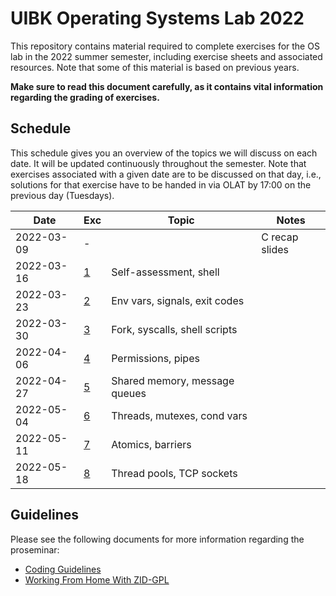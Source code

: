 # UIBK Operating Systems Lab 2022

This repository contains material required to complete exercises for the OS lab in the 2022 summer semester, including exercise sheets and associated resources.
Note that some of this material is based on previous years.

**Make sure to read this document carefully, as it contains vital information regarding the grading of exercises.**

## Schedule

This schedule gives you an overview of the topics we will discuss on each date. It will be updated continuously throughout the semester.
Note that exercises associated with a given date are to be discussed on that day, i.e., solutions for that exercise have to be handed in via OLAT by 17:00 on the previous day (Tuesdays).

| Date       | Exc             | Topic                         | Notes          |
| ---------- | --------------- | ----------------------------- | -------------- |
| 2022-03-09 | -               |                               | C recap slides |
| 2022-03-16 | [1](exercise01) | Self-assessment, shell        |                |
| 2022-03-23 | [2](exercise02) | Env vars, signals, exit codes |                |
| 2022-03-30 | [3](exercise03) | Fork, syscalls, shell scripts |                |
| 2022-04-06 | [4](exercise04) | Permissions, pipes            |                |
| 2022-04-27 | [5](exercise05) | Shared memory, message queues |                |
| 2022-05-04 | [6](exercise06) | Threads, mutexes, cond vars   |                |
| 2022-05-11 | [7](exercise07) | Atomics, barriers             |                |
| 2022-05-18 | [8](exercise08) | Thread pools, TCP sockets     |                |

## Guidelines

Please see the following documents for more information regarding the proseminar:

- [Coding Guidelines](coding_guidelines.md)
- [Working From Home With ZID-GPL](zid_gpl.md)
